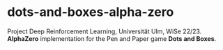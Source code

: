 # dots-and-boxes-alpha-zero
Project Deep Reinforcement Learning, Universität Ulm, WiSe 22/23.
**AlphaZero** implementation for the Pen and Paper game **Dots and Boxes**. 
